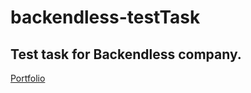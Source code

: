 # backendless-testTask
Test task for Backendless company.
---
[Portfolio](https://veiag.github.io/#us)